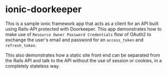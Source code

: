 ionic-doorkeeper
================

This is a sample ionic framework app that acts as a client for an API built
using Rails-API protected with Doorkeeper. This app demonstrates how to
make use of `Resource Owner Password Credentials` flow of OAuth2 to exchange
the user's email and password for an `access_token` and `refresh_token`.

This also demonstrates how a static site front end can be separated from the
Rails API and talk to the API without the use of session or cookies, in a
completely stateless way.
